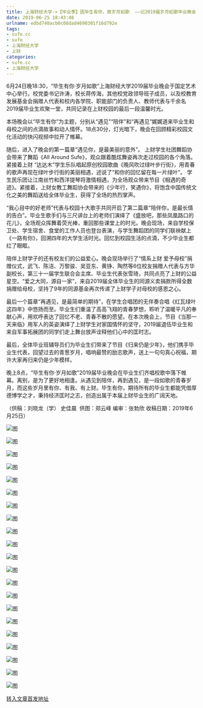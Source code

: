 ```yaml
---
title: 上海财经大学->【毕业季】因毕生有你，故岁月如歌  ——记2019届岁月如歌毕业晚会 | sufe.cc
date: 2019-06-25 18:43:48
urlname: edbd740acb0c08dad4690301f16d792e
tags: 
- sufe.cc
- sufe
- 上海财经大学
- 上财
categories:
- sufe.cc
- 上海财经大学
---
```



6月24日晚18:30，“毕生有你·岁月如歌”上海财经大学2019届毕业晚会于国定艺术中心举行。校党委书记许涛，校长蒋传海，其他校党政领导班子成员，以及校教育发展基金会捐赠人代表和校内各学院、职能部门的负责人、教师代表与千余名2019届毕业生欢聚一堂，共同记录在上财校园的最后一段温馨时光。

本场晚会以“毕生有你”为主题，分别从“遇见”“陪伴”和“再遇见”娓娓道来毕业生和母校之间的点滴故事和动人情怀。18点30分，灯光暗下，晚会在回顾精彩校园文化活动的快闪视频中拉开了帷幕。

随后，进入了晚会的第一篇章“遇见你，是最美丽的意外”。 上财学生社团舞蹈协会带来了舞蹈《All Around Sufe》，观众跟着酷炫舞姿再次走过校园的各个角落。紧接着上财 “达达木”学生乐队唱起原创校园歌曲《晚风吹过绿叶步行街》，用青春的歌声再现在绿叶步行街的美丽相遇，述说了“和你的回忆留在每一片绿叶”。 学生民乐团让江南丝竹和西洋提琴将激情相遇，为全场观众带来节目《相遇的奇迹》。紧接着，上财女教工舞蹈协会带来的《少年行，笑遇你》，将饱含中国传统文化之美的舞蹈送给全体毕业生，获得了全场的热烈掌声。

“我心目中的好老师”代表与校园十大歌手共同开启了第二篇章“陪伴你，是最长情的告白”。毕业生歌手们与三尺讲台上的老师们演绎了《盛放吧，那些凤凰路口的花儿》，全场观众挥舞着荧光棒，重回那些课堂上的时光。晚会现场，来自学校保卫处、学生宿舍、食堂的工作人员也登台表演，与学生舞蹈团的同学们联袂献上《一路有你》，回溯四年的大学生活时光。回忆到校园生活的点滴，不少毕业生都红了眼眶。

陪伴上财学子的还有校友们的公益爱心。晚会现场举行了“情系上财 爱予母校”捐赠仪式，武飞、陈洁、万黎骏、吴亚东、黄铮、陶然等6位校友捐赠人代表与方华副校长，第三十一届学生联合会主席、毕业生代表张雪琦，共同点亮了上财的公益星空。“爱之大同，源自一家”，来自2019届全体毕业生的同源义卖捐款所得全数捐赠给母校，坚持了9年的同源基金再次传递了上财学子对母校的感恩之心。

最后一个篇章“再遇见，是最简单的期待”，在学生合唱团的无伴奏合唱《红瓦绿叶这四年》中悠扬而至。毕业生们重温了高高飞翔的青春梦想，聆听了温暖平凡的奉献心声，用欢呼表达了回忆不老、青春不散的愿望。在本次晚会上，节目《当那一天来临》用军人的英姿演绎了上财学生对家国情怀的坚守，2019届退伍毕业生和来自军事拓展团的同学们走上舞台放声诠释他们心中的匡时志。

最后，全体毕业班辅导员们为毕业生们带来了节目《归来仍是少年》，他们携手毕业生代表，回望过去的青葱岁月，唱响最赞的励志歌声，送上一句句真心祝福，期许大家再归来仍是少年模样。

晚上8点，“毕生有你·岁月如歌”2019届毕业晚会在毕业生们齐唱校歌中落下帷幕。离别，是为了更好地相逢。从遇见到陪伴，再到遇见，是一段如歌的青春岁月，而这些岁月里有你、有我、有上财。毕生有你，期待所有的毕业生都能凭借厚德博学之才，秉持经济匡时之志，创造出属于本届上财毕业生的广阔天地。

（供稿：刘晓龙（学） 史佳晨  供图：郑云峰 编审：张勃欣 收稿日期：2019年6月25日）



![图](http://news.sufe.edu.cn/_upload/article/images/58/0a/3aa8c268483390bbfd625dc44330/4db786ab-d5b0-4243-91e8-557d3d4bc72f.jpg)

![图](http://news.sufe.edu.cn/_upload/article/images/58/0a/3aa8c268483390bbfd625dc44330/9289eaa8-c954-49f9-bbee-82fd5cc939eb.jpg)

![图](http://news.sufe.edu.cn/_upload/article/images/58/0a/3aa8c268483390bbfd625dc44330/eeb4ba4a-6291-49d6-87d5-cc92a5a08af2.jpg)

![图](http://news.sufe.edu.cn/_upload/article/images/58/0a/3aa8c268483390bbfd625dc44330/2af52ce3-4ace-4946-93fe-1050a10f1737.jpg)

![图](http://news.sufe.edu.cn/_upload/article/images/58/0a/3aa8c268483390bbfd625dc44330/98d78426-e3cf-4a13-bcca-504e74507da9.jpg)

![图](http://news.sufe.edu.cn/_upload/article/images/58/0a/3aa8c268483390bbfd625dc44330/ba09fba3-17ba-4271-a4f4-946d6ad4eaec.jpg)

![图](http://news.sufe.edu.cn/_upload/article/images/58/0a/3aa8c268483390bbfd625dc44330/2b11eb06-e6e1-487d-bc14-80cfa9d4a553.jpg)

![图](http://news.sufe.edu.cn/_upload/article/images/58/0a/3aa8c268483390bbfd625dc44330/bbf33ad5-3f6f-44ee-bd23-840f0201baf8.jpg)

![图](http://news.sufe.edu.cn/_upload/article/images/58/0a/3aa8c268483390bbfd625dc44330/be6923b9-532d-4ba7-90e6-8d5727466228.jpg)

![图](http://news.sufe.edu.cn/_upload/article/images/58/0a/3aa8c268483390bbfd625dc44330/3e1a8065-90a6-4c41-bd46-63f8258b8154.jpg)

![图](http://news.sufe.edu.cn/_upload/article/images/58/0a/3aa8c268483390bbfd625dc44330/2a6ba318-cd88-4ce5-8067-16d676030b28.jpg)

![图](http://news.sufe.edu.cn/_upload/article/images/58/0a/3aa8c268483390bbfd625dc44330/caa5fad6-6d46-4bf2-ae09-9875a3df5c1c.jpg)

![图](http://news.sufe.edu.cn/_upload/article/images/58/0a/3aa8c268483390bbfd625dc44330/e1743070-f6d4-47f3-8531-4cef8b477423.jpg)

![图](http://news.sufe.edu.cn/_upload/article/images/58/0a/3aa8c268483390bbfd625dc44330/70f2fcb4-7f36-489e-ab5a-83f04b0e8221.jpg)

![图](http://news.sufe.edu.cn/_upload/article/images/58/0a/3aa8c268483390bbfd625dc44330/fd26785c-00b7-4ccb-8574-53018848b01d.jpg)

![图](http://news.sufe.edu.cn/_upload/article/images/58/0a/3aa8c268483390bbfd625dc44330/975b6c6b-550d-45cb-addb-399e1b21e4c9.jpg)

![图](http://news.sufe.edu.cn/_upload/article/images/58/0a/3aa8c268483390bbfd625dc44330/1f2c758f-7a4e-4352-843d-a7959a0d420b.jpg)

![图](http://news.sufe.edu.cn/_upload/article/images/58/0a/3aa8c268483390bbfd625dc44330/752d8e54-0a03-4d57-8cf3-5e577405e6a4.jpg)

![图](http://news.sufe.edu.cn/_upload/article/images/58/0a/3aa8c268483390bbfd625dc44330/745ac3bd-47b6-458e-9ed8-6fd2c9efacad.jpg)

![图](http://news.sufe.edu.cn/_upload/article/images/58/0a/3aa8c268483390bbfd625dc44330/03e29602-be07-472d-9bc0-d798dd1fc134.jpg)

![图](http://news.sufe.edu.cn/_upload/article/images/58/0a/3aa8c268483390bbfd625dc44330/89d37925-761d-469b-ad87-577572caa3f0.jpg)

[转入文章首发地址](http://news.sufe.edu.cn/da/8a/c179a121482/page.htm)